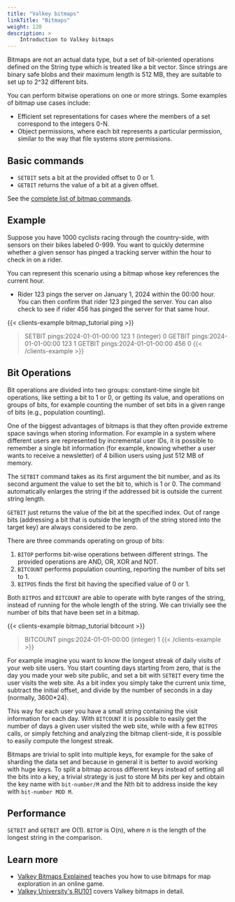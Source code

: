 ```yaml
---
title: "Valkey bitmaps"
linkTitle: "Bitmaps"
weight: 120
description: >
    Introduction to Valkey bitmaps
---
```


Bitmaps are not an actual data type, but a set of bit-oriented operations
defined on the String type which is treated like a bit vector.
Since strings are binary safe blobs and their maximum length is 512 MB,
they are suitable to set up to 2^32 different bits.

You can perform bitwise operations on one or more strings.
Some examples of bitmap use cases include:

* Efficient set representations for cases where the members of a set correspond to the integers 0-N.
* Object permissions, where each bit represents a particular permission, similar to the way that file systems store permissions.

## Basic commands

* `SETBIT` sets a bit at the provided offset to 0 or 1.
* `GETBIT` returns the value of a bit at a given offset.

See the [complete list of bitmap commands](https://server.io/commands/?group=bitmap).


## Example

Suppose you have 1000 cyclists racing through the country-side, with sensors on their bikes labeled 0-999.
You want to quickly determine whether a given sensor has pinged a tracking server within the hour to check in on a rider. 

You can represent this scenario using a bitmap whose key references the current hour.

* Rider 123 pings the server on January 1, 2024 within the 00:00 hour. You can then confirm that rider 123 pinged the server. You can also check to see if rider 456 has pinged the server for that same hour.

{{< clients-example bitmap_tutorial ping >}}
> SETBIT pings:2024-01-01-00:00 123 1
(integer) 0
> GETBIT pings:2024-01-01-00:00 123
1
> GETBIT pings:2024-01-01-00:00 456
0
{{< /clients-example >}}


## Bit Operations

Bit operations are divided into two groups: constant-time single bit
operations, like setting a bit to 1 or 0, or getting its value, and
operations on groups of bits, for example counting the number of set
bits in a given range of bits (e.g., population counting).

One of the biggest advantages of bitmaps is that they often provide
extreme space savings when storing information. For example in a system
where different users are represented by incremental user IDs, it is possible
to remember a single bit information (for example, knowing whether
a user wants to receive a newsletter) of 4 billion users using just 512 MB of memory.

The `SETBIT` command takes as its first argument the bit number, and as its second
argument the value to set the bit to, which is 1 or 0. The command
automatically enlarges the string if the addressed bit is outside the
current string length.

`GETBIT` just returns the value of the bit at the specified index.
Out of range bits (addressing a bit that is outside the length of the string
stored into the target key) are always considered to be zero.

There are three commands operating on group of bits:

1. `BITOP` performs bit-wise operations between different strings. The provided operations are AND, OR, XOR and NOT.
2. `BITCOUNT` performs population counting, reporting the number of bits set to 1.
3. `BITPOS` finds the first bit having the specified value of 0 or 1.

Both `BITPOS` and `BITCOUNT` are able to operate with byte ranges of the
string, instead of running for the whole length of the string. We can trivially see the number of bits that have been set in a bitmap.

{{< clients-example bitmap_tutorial bitcount >}}
> BITCOUNT pings:2024-01-01-00:00
(integer) 1
{{< /clients-example >}}

For example imagine you want to know the longest streak of daily visits of
your web site users. You start counting days starting from zero, that is the
day you made your web site public, and set a bit with `SETBIT` every time
the user visits the web site. As a bit index you simply take the current unix
time, subtract the initial offset, and divide by the number of seconds in a day
(normally, 3600\*24).

This way for each user you have a small string containing the visit
information for each day. With `BITCOUNT` it is possible to easily get
the number of days a given user visited the web site, while with
a few `BITPOS` calls, or simply fetching and analyzing the bitmap client-side,
it is possible to easily compute the longest streak.

Bitmaps are trivial to split into multiple keys, for example for
the sake of sharding the data set and because in general it is better to
avoid working with huge keys. To split a bitmap across different keys
instead of setting all the bits into a key, a trivial strategy is just
to store M bits per key and obtain the key name with `bit-number/M` and
the Nth bit to address inside the key with `bit-number MOD M`.



## Performance

`SETBIT` and `GETBIT` are O(1).
`BITOP` is O(n), where _n_ is the length of the longest string in the comparison.

## Learn more

* [Valkey Bitmaps Explained](https://www.youtube.com/watch?v=oj8LdJQjhJo) teaches you how to use bitmaps for map exploration in an online game. 
* [Valkey University's RU101](https://university.server.com/courses/ru101/) covers Valkey bitmaps in detail.
